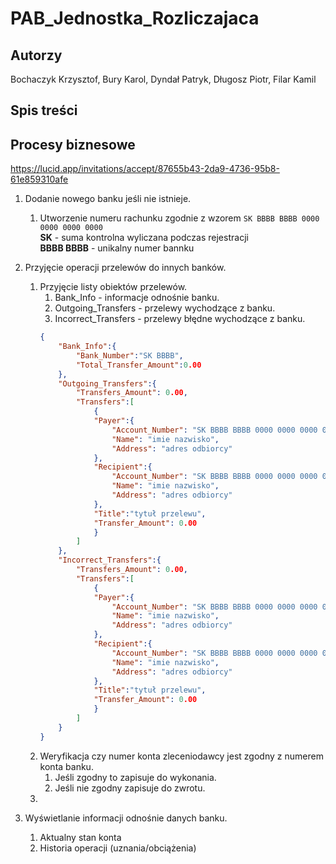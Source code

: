 # PAB_Jednostka_Rozliczajaca
 
## Autorzy
Bochaczyk Krzysztof, Bury Karol, Dyndał Patryk, Długosz Piotr, Filar Kamil

## Spis treści

## Procesy biznesowe

https://lucid.app/invitations/accept/87655b43-2da9-4736-95b8-61e859310afe

1. Dodanie nowego banku jeśli nie istnieje.
    1. Utworzenie numeru rachunku zgodnie z wzorem ```SK BBBB BBBB 0000 0000 0000 0000```  
    **SK** - suma kontrolna wyliczana podczas rejestracji   
    **BBBB BBBB** - unikalny numer bannku
    
1. Przyjęcie operacji przelewów do innych banków.  
    1. Przyjęcie listy obiektów przelewów.  
        1. Bank_Info - informacje odnośnie banku.
        1. Outgoing_Transfers - przelewy wychodzące z banku.
        1. Incorrect_Transfers - przelewy błędne wychodzące z banku.
        ```json
        {
            "Bank_Info":{
                "Bank_Number":"SK BBBB",
                "Total_Transfer_Amount":0.00
            },
            "Outgoing_Transfers":{
                "Transfers_Amount": 0.00,
                "Transfers":[
                    {  
                    "Payer":{
                        "Account_Number": "SK BBBB BBBB 0000 0000 0000 0000",
                        "Name": "imie nazwisko",
                        "Address": "adres odbiorcy"
                    },
                    "Recipient":{
                        "Account_Number": "SK BBBB BBBB 0000 0000 0000 0000",
                        "Name": "imie nazwisko",
                        "Address": "adres odbiorcy"
                    },
                    "Title":"tytuł przelewu",
                    "Transfer_Amount": 0.00
                    }
                ]
            },
            "Incorrect_Transfers":{
                "Transfers_Amount": 0.00,
                "Transfers":[
                    {  
                    "Payer":{
                        "Account_Number": "SK BBBB BBBB 0000 0000 0000 0000",
                        "Name": "imie nazwisko",
                        "Address": "adres odbiorcy"
                    },
                    "Recipient":{
                        "Account_Number": "SK BBBB BBBB 0000 0000 0000 0000",
                        "Name": "imie nazwisko",
                        "Address": "adres odbiorcy"
                    },
                    "Title":"tytuł przelewu",
                    "Transfer_Amount": 0.00
                    }
                ]
            }
        }
        ```
    1. Weryfikacja czy numer konta zleceniodawcy jest zgodny z numerem konta banku.
        1. Jeśli zgodny to zapisuje do wykonania.
        1. Jeśli nie zgodny zapisuje do zwrotu.
    1. 
1. Wyświetlanie informacji odnośnie danych banku.  
    1. Aktualny stan konta
    1. Historia operacji (uznania/obciążenia)